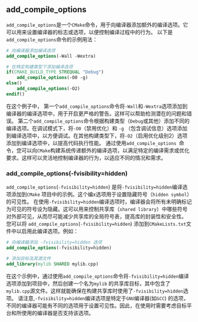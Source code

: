## add_compile_options

`add_compile_options`是一个`CMake`命令，用于向编译器添加额外的编译选项。它可以用来设置编译器的标志或选项，以便控制编译过程中的行为。
以下是`add_compile_options`命令的示例用法：

```CMake
# 向编译器添加编译选项
add_compile_options(-Wall -Wextra)

# 在特定构建类型下添加编译选项
if(CMAKE_BUILD_TYPE STREQUAL "Debug")
    add_compile_options(-O0 -g)
else()
    add_compile_options(-O2)
endif()
```

在这个例子中，
第一个`add_compile_options`命令将`-Wall`和`-Wextra`选项添加到编译器的编译选项中，用于开启更严格的警告。这样可以帮助检测潜在的问题和错误。
第二个`add_compile_options`命令根据构建类型（`Debug`或其他）添加不同的编译选项。在调试模式下，将`-O0`（禁用优化）和 `-g`
（包含调试信息）选项添加到编译选项中，以方便调试。在其他构建类型下，将`-O2`（启用优化级别2）选项添加到编译选项中，以提高代码执行性能。
通过使用`add_compile_options `命令，您可以向`CMake`构建系统传递额外的编译选项，以满足特定的编译需求或优化要求。这样可以灵活地控制编译器的行为，以适应不同的情况和需求。

### add_compile_options(-fvisibility=hidden)

`add_compile_options`(`-fvisibility=hidden`) 是将`-fvisibility=hidden`编译选项添加到`CMake`
项目中的示例。这个编x选项用于设置隐藏符号（`hidden symbol`）的可见性。
在使用`-fvisibility=hidden`编译选项时，编译器会将所有未明确标记为可见的符号设为隐藏。这可以用来控制共享库（`shared
library`）中哪些符号对外部可见，从而尽可能减少共享库的全局符号表，提高库的封装性和安全性。
您可以将 `add_compile_options`(`-fvisibility=hidden`) 添加到`CMakeLists.txt`文件中以启用此编译选项。例如：

```CMake
# 向编译器添加 -fvisibility=hidden 选项
add_compile_options(-fvisibility=hidden)

# 添加目标及其源文件
add_library(mylib SHARED mylib.cpp)
```

在这个示例中，通过使用`add_compile_options`命令将`-fvisibility=hidden`编译选项添加到项目中，然后创建一个名为`mylib`
的共享库目标，其中包含了`mylib.cpp`源文件。这样就能确保在构建共享库时使用了`-fvisibility=hidden`选项。
请注意,`-fvisibility=hidden`编译选项是特定于`GNU`编译器(如`GCC`)
的选项，不同的编译器可能有不同的选项用于设置可见性。因此，在使用时需要考虑目标平台和所使用的编译器是否支持该选项。